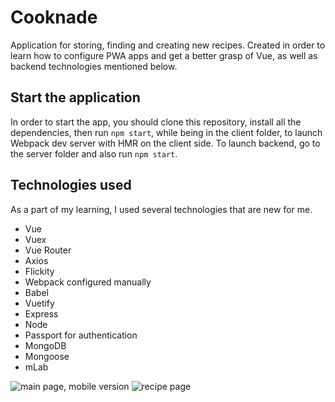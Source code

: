 # Cooknade

Application for storing, finding and creating new recipes. Created in order to learn how to configure PWA apps and get a better grasp of Vue, as well as backend technologies mentioned below.

## Start the application

In order to start the app, you should clone this repository, install all the dependencies, then run `npm start`, while being in the client folder, to launch Webpack dev server with HMR on the client side. To launch backend, go to the server folder and also run `npm start`.

## Technologies used

As a part of my learning, I used several technologies that are new for me.

-   Vue
-   Vuex
-   Vue Router
-   Axios
-   Flickity
-   Webpack configured manually
-   Babel
-   Vuetify
-   Express
-   Node
-   Passport for authentication
-   MongoDB
-   Mongoose
-   mLab


![main page, mobile version](https://i.imgur.com/n4613zm.png)
![recipe page](https://imgur.com/fguIBRd)
